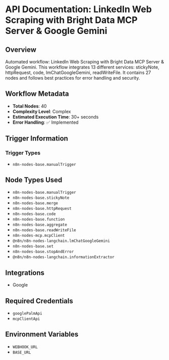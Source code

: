 # API Documentation: LinkedIn Web Scraping with Bright Data MCP Server & Google Gemini

## Overview
Automated workflow: LinkedIn Web Scraping with Bright Data MCP Server & Google Gemini. This workflow integrates 13 different services: stickyNote, httpRequest, code, lmChatGoogleGemini, readWriteFile. It contains 27 nodes and follows best practices for error handling and security.

## Workflow Metadata
- **Total Nodes**: 40
- **Complexity Level**: Complex
- **Estimated Execution Time**: 30+ seconds
- **Error Handling**: ✅ Implemented

## Trigger Information
### Trigger Types
- `n8n-nodes-base.manualTrigger`

## Node Types Used
- `n8n-nodes-base.manualTrigger`
- `n8n-nodes-base.stickyNote`
- `n8n-nodes-base.merge`
- `n8n-nodes-base.httpRequest`
- `n8n-nodes-base.code`
- `n8n-nodes-base.function`
- `n8n-nodes-base.aggregate`
- `n8n-nodes-base.readWriteFile`
- `n8n-nodes-mcp.mcpClient`
- `@n8n/n8n-nodes-langchain.lmChatGoogleGemini`
- `n8n-nodes-base.set`
- `n8n-nodes-base.stopAndError`
- `@n8n/n8n-nodes-langchain.informationExtractor`

## Integrations
- Google

## Required Credentials
- `googlePalmApi`
- `mcpClientApi`

## Environment Variables
- `WEBHOOK_URL`
- `BASE_URL`
